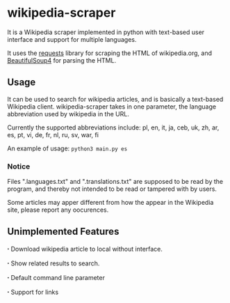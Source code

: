 # wikipedia-scraper
It is a Wikipedia scraper implemented in python with text-based user interface and support for multiple languages.

It uses the [requests](https://pypi.org/project/requests/) library for scraping the HTML of wikipedia.org, and [BeautifulSoup4](https://pypi.org/project/beautifulsoup4/) for parsing the HTML.

## Usage
It can be used to search for wikipedia articles, and is basically a text-based Wikipedia client.
wikipedia-scraper takes in one parameter, the language abbreviation used by wikipedia in the URL. 

Currently the supported abbreviations include: pl,
en,
it,
ja,
ceb,
uk,
zh,
ar,
es,
pt,
vi,
de,
fr,
nl,
ru,
sv,
war,
fi


An example of usage: 
`python3 main.py es`

### Notice
Files ".languages.txt" and ".translations.txt" are supposed to be read by the program, and thereby not intended to be read or tampered with by users.

Some articles may apper different from how the appear in the Wikipedia site, please report any oocurences.

## Unimplemented Features
  ꞏ  Download wikipedia article to local without interface.
  
  ꞏ  Show related results to search.
  
  ꞏ  Default command line parameter
  
  ꞏ  Support for links
